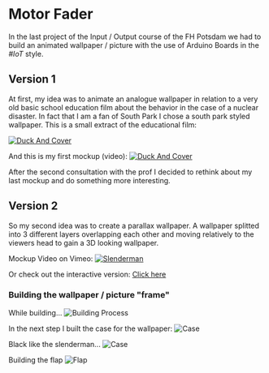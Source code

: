 # Motor Fader
In the last project of the Input / Output course of the FH Potsdam we had to build an animated wallpaper / picture with the use of Arduino Boards in the *#IoT* style.

## Version 1
At first, my idea was to animate an analogue wallpaper in relation to a very old basic school education film about the behavior in the case of a nuclear disaster. In fact that I am a fan of South Park I chose a south park styled wallpaper. This is a small extract of the educational film:

[![Duck And Cover](http://charlesmccain.com/wp-content/uploads/2014/01/duck-and-cover.jpg)](https://www.youtube.com/watch?v=BFT8hLjHtuE "Duck And Cover")

And this is my first mockup (video):
[![Duck And Cover](https://raw.githubusercontent.com/Coderwelsch/IO-Motor-Poster/master/assets/dock-and-cover.png)](https://vimeo.com/140643901 "Duck And Cover")

After the second consultation with the prof I decided to rethink about my last mockup and do something more interesting.

## Version 2
So my second idea was to create a parallax wallpaper. A wallpaper splitted into 3 different layers overlapping each other and moving relatively to the viewers head to gain a 3D looking wallpaper.

Mockup Video on Vimeo:
[![Slenderman](https://raw.githubusercontent.com/Coderwelsch/IO-Motor-Poster/master/assets/beauty-shot.png)](https://vimeo.com/140646572 "Slenderman")

Or check out the interactive version: [Click here](https://www.coderwelsch.com/files/projects/eingabe-ausgabe/slender-man/index.html)

### Building the wallpaper / picture "frame"

While building...
![Building Process](https://raw.githubusercontent.com/Coderwelsch/IO-Motor-Poster/master/assets/building-process.jpg)


In the next step I built the case for the wallpaper:
![Case](https://raw.githubusercontent.com/Coderwelsch/IO-Motor-Poster/master/assets/case-1.jpg)

Black like the slenderman...
![Case](https://raw.githubusercontent.com/Coderwelsch/IO-Motor-Poster/master/assets/case-2.jpg)

Building the flap
![Flap](https://raw.githubusercontent.com/Coderwelsch/IO-Motor-Poster/master/assets/case-3.jpg)
